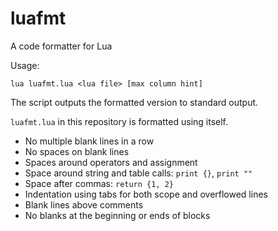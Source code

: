 # luafmt
A code formatter for Lua

Usage:

    lua luafmt.lua <lua file> [max column hint]

The script outputs the formatted version to standard output.

`luafmt.lua` in this repository is formatted using itself.

* No multiple blank lines in a row
* No spaces on blank lines
* Spaces around operators and assignment
* Space around string and table calls: `print {}`, `print ""`
* Space after commas: `return {1, 2}`
* Indentation using tabs for both scope and overflowed lines
* Blank lines above comments
* No blanks at the beginning or ends of blocks
